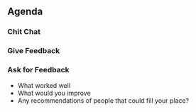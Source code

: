 
## Agenda

### Chit Chat
<!-- Take moment to talk things over-->

### Give Feedback
<!-- Final feedback for team member. Highlight reel of all the things they got right and the contributions they made to Dendron-->

### Ask for Feedback
<!-- Final feedback for Dendron -->
- What worked well 
- What would you improve
- Any recommendations of people that could fill your place?

